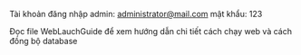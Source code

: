 Tài khoản đăng nhập admin: administrator@mail.com 
                 mật khẩu:  123

Đọc file WebLauchGuide để xem hướng dẫn chi tiết cách chạy web và cách đồng bộ database



